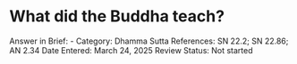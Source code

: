 # What did the Buddha teach?

Answer in Brief: -
 Category: Dhamma
Sutta References: SN 22.2; SN 22.86; AN 2.34
Date Entered: March 24, 2025
Review Status: Not started